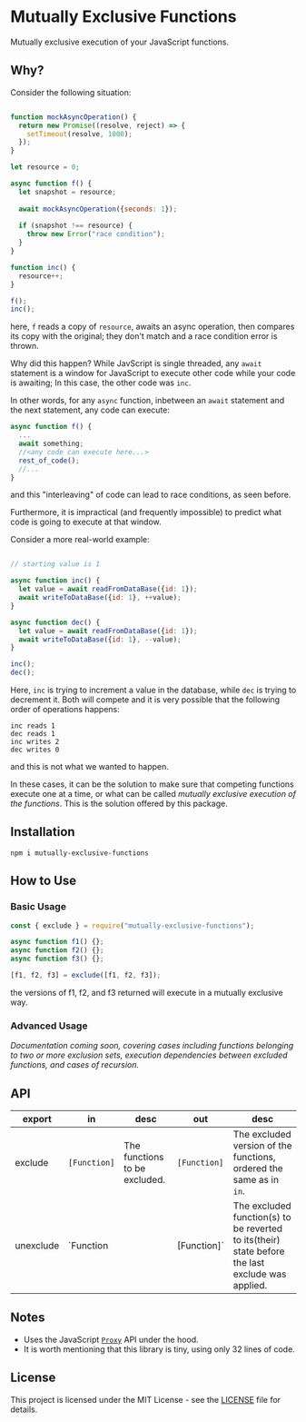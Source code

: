 # Mutually Exclusive Functions
Mutually exclusive execution of your JavaScript functions.

## Why?

Consider the following situation:

```js

function mockAsyncOperation() {
  return new Promise((resolve, reject) => {
    setTimeout(resolve, 1000);
  });
}

let resource = 0;

async function f() {
  let snapshot = resource;
  
  await mockAsyncOperation({seconds: 1});
  
  if (snapshot !== resource) {
    throw new Error("race condition");
  }
}

function inc() {
  resource++;
}

f();
inc();
```

here, `f` reads a copy of `resource`, awaits an async operation, then compares its copy with the original; they don't match and a race condition error is thrown. 

Why did this happen? While JavScript is single threaded, any `await` statement is a window for JavaScript to execute other code while your code is awaiting; In this case, the other code was `inc`.

In other words, for any `async` function, inbetween an `await` statement and the next statement, any code can execute:

```js
async function f() {
  ...
  await something;
  //<any code can execute here...>
  rest_of_code();
  //...
}
```
and this "interleaving" of code can lead to race conditions, as seen before.

Furthermore, it is impractical (and frequently impossible) to predict what code is going to execute at that window.

Consider a more real-world example:

```js

// starting value is 1

async function inc() {
  let value = await readFromDataBase({id: 1}); 
  await writeToDataBase({id: 1}, ++value);
}

async function dec() {
  let value = await readFromDataBase({id: 1});
  await writeToDataBase({id: 1}, --value);
}

inc();
dec();
```
Here, `inc` is trying to increment a value in the database, while `dec` is trying to decrement it. Both will compete and it is very possible that the following order of operations happens:

```
inc reads 1
dec reads 1
inc writes 2
dec writes 0
```

and this is not what we wanted to happen.


In these cases, it can be the solution to make sure that competing functions execute one at a time, or what can be called *mutually exclusive execution of the functions*. This is the solution offered by this package.



## Installation

```
npm i mutually-exclusive-functions
```

## How to Use

### Basic Usage

```js
const { exclude } = require("mutually-exclusive-functions");

async function f1() {};
async function f2() {};
async function f3() {};

[f1, f2, f3] = exclude([f1, f2, f3]);
```
the versions of f1, f2, and f3 returned will execute in a mutually exclusive way.

### Advanced Usage

*Documentation coming soon, covering cases including functions belonging to two or more exclusion sets, execution dependencies between excluded functions, and cases of recursion.*

## API

| export | in | desc | out | desc |
|-|-|-|-|-|
| exclude | `[Function]` | The functions to be excluded. | `[Function]` | The excluded version of the functions, ordered the same as in `in`.
| unexclude | `Function || [Function]` | The excluded function(s) to be reverted to its(their) state before the last exclude was applied. | `Function || [Function]` | The unexcluded (or reverted) version of the function(s) (ordered the same as in `in`).


## Notes

* Uses the JavaScript [`Proxy`](https://developer.mozilla.org/en-US/docs/Web/JavaScript/Reference/Global_Objects/Proxy) API under the hood.
* It is worth mentioning that this library is tiny, using only 32 lines of code.

## License

This project is licensed under the MIT License - see the [LICENSE](LICENSE) file for details.